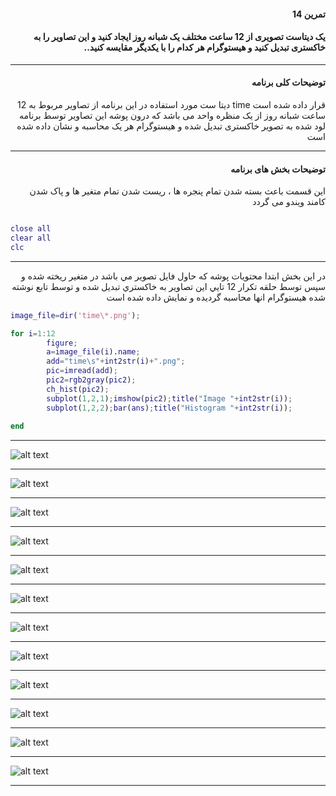 
<div dir="rtl">

#### تمرین 14

#### یک دیتاست تصویری از 12 ساعت مختلف یک شبانه روز ایجاد کنید و این تصاویر را به خاکستری تبدیل کنید و هیستوگرام هر کدام را با یکدیگر مقایسه کنید..
***
#### توضیحات کلی برنامه
قرار داده شده است  time دیتا ست مورد استفاده در این برنامه از تصاویر مربوط به 12 ساعت شبانه روز از یک منظره واحد می باشد که درون پوشه 
این تصاویر توسط برنامه لود شده به تصویر خاکستری تبدیل شده و هیستوگرام هر یک محاسبه و نشان داده شده است
***

#### توضیحات بخش های برنامه
 این قسمت باعث بسته شدن تمام پنجره ها ، ریست شدن تمام متغیر ها و پاک شدن کامند ویندو می گردد <br />

</div>

```matlab

close all         
clear all         
clc    

```
***
<div dir="rtl">
 
   در اين بخش ابتدا محتويات پوشه كه حاول فايل تصوير مي باشد در متغير ريخته شده و سپس توسط حلقه تكرار 12 تايي اين تصاوير به  خاكستري تبديل شده و توسط تابع
   نوشته شده هيستوگرام انها محاسبه گرديده و نمايش داده شده است

 </div>
 
```matlab
image_file=dir('time\*.png');

for i=1:12
        figure;
        a=image_file(i).name;
        add="time\s"+int2str(i)+".png";
        pic=imread(add);
        pic2=rgb2gray(pic2);
        ch_hist(pic2);
        subplot(1,2,1);imshow(pic2);title("Image "+int2str(i));
        subplot(1,2,2);bar(ans);title("Histogram "+int2str(i));
       
end 
```

***
![alt text](https://github.com/semnan-university-ai/image-processing-class/blob/998f833daa7df3e463dc2ff389eecca480a4ea1f/excersiecs/alirezachaji/14/Exce14.1.png)
***
![alt text](https://github.com/semnan-university-ai/image-processing-class/blob/31284691b001dd7603f747b4d6921506f9eed342/excersiecs/alirezachaji/14/Exce14.2.png)
***
![alt text](https://github.com/semnan-university-ai/image-processing-class/blob/31284691b001dd7603f747b4d6921506f9eed342/excersiecs/alirezachaji/14/Exce14.3.png)
***
![alt text](https://github.com/semnan-university-ai/image-processing-class/blob/31284691b001dd7603f747b4d6921506f9eed342/excersiecs/alirezachaji/14/Exce14.4.png)
***
![alt text](https://github.com/semnan-university-ai/image-processing-class/blob/31284691b001dd7603f747b4d6921506f9eed342/excersiecs/alirezachaji/14/Exce14.5.png)
***
![alt text](https://github.com/semnan-university-ai/image-processing-class/blob/31284691b001dd7603f747b4d6921506f9eed342/excersiecs/alirezachaji/14/Exce14.6.png)
***
![alt text](https://github.com/semnan-university-ai/image-processing-class/blob/31284691b001dd7603f747b4d6921506f9eed342/excersiecs/alirezachaji/14/Exce14.7.png)
***
![alt text](https://github.com/semnan-university-ai/image-processing-class/blob/31284691b001dd7603f747b4d6921506f9eed342/excersiecs/alirezachaji/14/Exce14.8.png)
***
![alt text](https://github.com/semnan-university-ai/image-processing-class/blob/31284691b001dd7603f747b4d6921506f9eed342/excersiecs/alirezachaji/14/Exce14.9.png)
***
![alt text](https://github.com/semnan-university-ai/image-processing-class/blob/31284691b001dd7603f747b4d6921506f9eed342/excersiecs/alirezachaji/14/Exce14.10.png)
***
![alt text](https://github.com/semnan-university-ai/image-processing-class/blob/31284691b001dd7603f747b4d6921506f9eed342/excersiecs/alirezachaji/14/Exce14.11.png)
***
![alt text](https://github.com/semnan-university-ai/image-processing-class/blob/31284691b001dd7603f747b4d6921506f9eed342/excersiecs/alirezachaji/14/Exce14.12.png)
***

